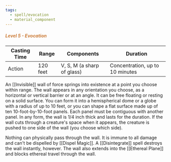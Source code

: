```yaml
---
tags:
  - spell/evocation
  - material_component
---
```

##### *<span style="color:rgb(203, 123, 55)">Level 5 - Evocation</span>*

|Casting Time|Range|Components|Duration|
|---|---|---|---|
|Action|120 feet|V, S, M (a sharp of glass)|Concentration, up to 10 minutes|

An [[Invisible]] wall of force springs into existence at a point you choose within range. The wall appears in any orientation you choose, as a horizontal or vertical barrier or at an angle. It can be free floating or resting on a solid surface. You can form it into a hemispherical dome or a globe with a radius of up to 10 feet, or you can shape a flat surface made up of ten 10-foot-by-10-foot panels. Each panel must be contiguous with another panel. In any form, the wall is 1/4 inch thick and lasts for the duration. If the wall cuts through a creature's space when it appears, the creature is pushed to one side of the wall (you choose which side). 

Nothing can physically pass through the wall. It is immune to all damage and can't be dispelled by [[Dispel Magic]]. A [[Disintegrate]] spell destroys the wall instantly, however. The wall also extends into the [[Ethereal Plane]] and blocks ethereal travel through the wall. 